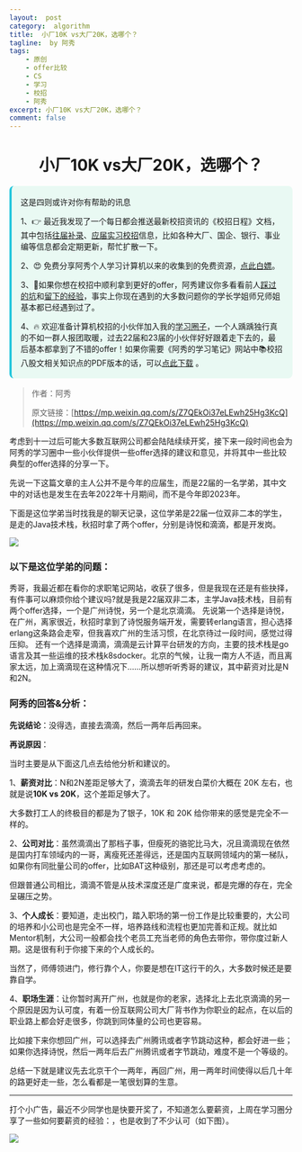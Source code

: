 ```yaml
---
layout:  post
category:  algorithm
title:  小厂10K vs大厂20K，选哪个？
tagline:  by 阿秀
tags:
    - 原创
    - offer比较
    - CS
    - 学习
    - 校招
    - 阿秀
excerpt: 小厂10K vs大厂20K，选哪个？
comment: false
---
```






<h1 align="center">小厂10K vs大厂20K，选哪个？</h1>

<div style="border-color: #24C6DC;
            background-color: #e9f9f3;         
            margin: 1rem 0;
        padding: .25rem 1rem;
        border-left-width: .3rem;
        border-left-style: solid;
        border-radius: .5rem;
        color: inherit;">
  <p>这是四则或许对你有帮助的讯息</p>
  <p>1、👉 最近我发现了一个每日都会推送最新校招资讯的《校招日程》文档，其中包括<a href="https://flowus.cn/ee50d5eb-3cd5-4f74-880e-95b215dd4ff2" target="_blank">往届补录</a>、<a href="https://flowus.cn/5f327c98-1e31-46c8-b86b-5ac6105e021f" target="_blank">应届实习校招</a>信息，比如各种大厂、国企、银行、事业编等信息都会定期更新，帮忙扩散一下。</p>  
  <p>2、😍
    免费分享阿秀个人学习计算机以来的收集到的免费资源，<a style="text-decoration: underline" href="/notes/07-resources/01-free/01-introduce.html" target="_blank">点此白嫖</a>。
  </p>
  <p>3、🚀如果你想在校招中顺利拿到更好的offer，阿秀建议你多看看前人<a style="text-decoration: underline" href="https://www.yuque.com/tuobaaxiu/httmmc/npg1k81zeq4wfpyz" target="_blank">踩过的坑</a>和<a style="text-decoration: underline"  target="_blank" href="https://www.yuque.com/tuobaaxiu/httmmc/gge9ppd0mbu2d3dp">留下的经验</a>，事实上你现在遇到的大多数问题你的学长学姐师兄师姐基本都已经遇到过了。
  </p>
  <p>4、🔥 欢迎准备计算机校招的小伙伴加入我的<a  style="text-decoration: underline" href="https://www.yuque.com/tuobaaxiu/httmmc/xg0otqvc17wfx4u9" target="_blank">学习圈子</a>，一个人踽踽独行真的不如一群人报团取暖，过去22届和23届的小伙伴好好跟着走下去的，最后基本都拿到了不错的offer！如果你需要《阿秀的学习笔记》网站中📚︎校招八股文相关知识点的PDF版本的话，可以<a style="text-decoration: underline" href="/notes/08-other/02-question.html#_5、如何下载阿秀的学习笔记内容pdf版本" target="_blank">点此下载</a> 。</p>   </div>


> 作者：阿秀
>
> 原文链接：[https://mp.weixin.qq.com/s/Z7QEkOi37eLEwh25Hg3KcQ](https://mp.weixin.qq.com/s/Z7QEkOi37eLEwh25Hg3KcQ)



考虑到十一过后可能大多数互联网公司都会陆陆续续开奖，接下来一段时间也会为阿秀的学习圈中一些小伙伴提供一些offer选择的建议和意见，并将其中一些比较典型的offer选择的分享一下。

先说一下这篇文章的主人公并不是今年的应届生，而是22届的一名学弟，其中文中的对话也是发生在去年2022年十月期间，而不是今年即2023年。

下面是这位学弟当时找我是的聊天记录，这位学弟是22届一位双非二本的学生，是走的Java技术栈，秋招时拿了两个offer，分别是诗悦和滴滴，都是开发岗。

![](https://axiu-image-bed.oss-cn-shanghai.aliyuncs.com/img/202209252256162.png)

### **以下是这位学弟的问题**：

秀哥，我最近都在看你的求职笔记网站，收获了很多，但是我现在还是有些抉择，有件事可以麻烦你给个建议吗?就是我是22届双非二本，主学Java技术栈，目前有两个offer选择，一个是广州诗悦，另一个是北京滴滴。
先说第一个选择是诗悦，在广州，离家很近，秋招时拿到了诗悦服务端开发，需要转erlang语言，担心选择erlang这条路会走窄，但我喜欢广州的生活习惯，在北京待过一段时间，感觉过得压抑。
还有一个选择是滴滴，滴滴是云计算平台研发的方向，主要的技术栈是go语言及其一些运维的技术栈k8sdocker。北京的气候，让我一南方人不适，而且离家太远，加上滴滴现在这种情况下……所以想听听秀哥的建议，其中薪资对比是N和2N。

### **阿秀的回答&分析**：

**先说结论**：没得选，直接去滴滴，然后一两年后再回来。

**再说原因**：

当时主要是从下面这几点去给他分析和建议的。

1、**薪资对比**：N和2N差距足够大了，滴滴去年的研发白菜价大概在 20K 左右，也就是说**10K vs 20K**，这个差距足够大了。

大多数打工人的终极目的都是为了银子，10K 和 20K 给你带来的感觉是完全不一样的。

2、**公司对比**：虽然滴滴出了那档子事，但瘦死的骆驼比马大，况且滴滴现在依然是国内打车领域内的一哥，离瘦死还差得远，还是国内互联网领域内的第一梯队，如果你有同批量公司的offer，比如BAT这种级别，那还是可以考虑考虑的。

但跟普通公司相比，滴滴不管是从技术深度还是广度来说，都是完爆的存在，完全呈碾压之势。

3、**个人成长**：要知道，走出校门，踏入职场的第一份工作是比较重要的，大公司的培养和小公司也是完全不一样，培养路线和流程也更加完善和正规。就比如Mentor机制，大公司一般都会找个老员工充当老师的角色去带你，带你度过新人期。这是很有利于你接下来的个人成长的。

当然了，师傅领进门，修行靠个人，你要是想在IT这行干的久，大多数时候还是要靠自学。

4、**职场生涯**：让你暂时离开广州，也就是你的老家，选择北上去北京滴滴的另一个原因是因为认可度，有着一份互联网公司大厂背书作为你职业的起点，在以后的职业路上都会好走很多，你跳到同体量的公司也更容易。

比如接下来你想回广州，可以选择去广州腾讯或者字节跳动这种，都会好进一些；如果你选择诗悦，然后一两年后去广州腾讯或者字节跳动，难度不是一个等级的。

总结一下就是建议先去北京干个一两年，再回广州，用一两年时间使得以后几十年的路更好走一些，怎么看都是一笔很划算的生意。

---

打个小广告，最近不少同学也是快要开奖了，不知道怎么要薪资，上周在学习圈分享了一些如何要薪资的经验：，也是收到了不少认可（如下图）。

![](https://axiu-image-bed.oss-cn-shanghai.aliyuncs.com/img/202209252327127.png)
